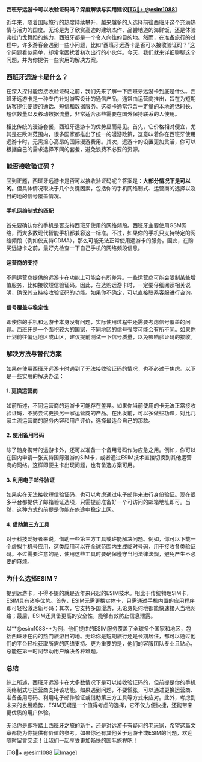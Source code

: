 **西班牙远游卡可以收验证码吗？深度解读与实用建议[[TG💪+ @esim1088](https://t.me/s/esim1088)]**

近年来，随着国际旅行的热度持续攀升，越来越多的人选择前往西班牙这个充满热情与活力的国度。无论是为了欣赏高迪的建筑杰作、品尝地道的海鲜饭，还是体验弗拉门戈舞蹈的魅力，西班牙都是一个令人向往的目的地。然而，在准备旅行的过程中，许多游客会遇到一些小问题，比如“西班牙远游卡是否可以接收验证码？”这个问题看似简单，却常常困扰着初次出行的小伙伴。今天，我们就来详细聊聊这个问题，并为你提供一些实用的解决方案。

### **西班牙远游卡是什么？**

在深入探讨能否接收验证码之前，我们先来了解一下西班牙远游卡到底是什么。西班牙远游卡是一种专门针对游客设计的通信产品，通常由运营商推出，旨在为短期访客提供便捷的通话、短信和数据服务。这类卡通常包含一定量的本地通话时长、短信数量以及移动数据流量，非常适合那些需要在国外保持联系的人使用。

相比传统的漫游套餐，西班牙远游卡的优势显而易见。首先，它价格相对便宜，尤其是在欧洲范围内，很多国家都推出了统一的漫游政策，这意味着你在西班牙使用远游卡时，无需担心高昂的国际漫游费用。其次，远游卡的设置更加灵活，你可以根据自己的需求选择不同的套餐，避免浪费不必要的资源。

### **能否接收验证码？**

回到正题，西班牙远游卡是否可以接收验证码呢？答案是：**大部分情况下是可以的**。但具体情况取决于几个关键因素，包括你的手机网络制式、运营商的选择以及目的地的信号覆盖情况。

#### **手机网络制式的匹配**
首先要确认你的手机是否支持西班牙使用的网络频段。西班牙主要使用GSM网络，而大多数现代智能手机都兼容这一标准。不过，如果你的手机只支持特定的网络频段（例如仅支持CDMA），那么可能无法正常使用远游卡的服务。因此，在购买远游卡之前，最好先检查一下自己手机的网络频段信息。

#### **运营商的支持**
不同运营商提供的远游卡在功能上可能会有所差异。一些运营商可能会限制某些增值服务，比如接收短信验证码。因此，在选购远游卡时，一定要仔细阅读相关说明，确保其支持接收验证码的功能。如果你不确定，可以直接联系客服进行咨询。

#### **信号覆盖与稳定性**
即使你的手机和远游卡本身没有问题，实际使用过程中还需要考虑信号覆盖的问题。西班牙是一个面积较大的国家，不同地区的信号强度可能会有所不同。如果你计划前往偏远地区或山区，建议提前测试一下信号质量，以免影响验证码的接收。

### **解决方法与替代方案**

如果在使用西班牙远游卡时遇到了无法接收验证码的情况，也不必过于焦虑。以下是一些实用的解决办法：

#### **1. 更换运营商**
如前所述，不同运营商的远游卡可能存在差异。如果你当前使用的卡无法正常接收验证码，不妨尝试更换另一家运营商的产品。在出发前，可以多做些功课，对比几家主流运营商的服务内容和用户评价，选择最适合自己的那款。

#### **2. 使用备用号码**
除了随身携带的远游卡外，还可以准备一个备用号码作为应急之用。例如，你可以在国内申请一张支持国际漫游的SIM卡，或者通过ESIM技术直接切换到其他运营商的网络。这样即便主卡出现问题，也有备选方案可用。

#### **3. 利用电子邮件验证**
如果实在无法接收短信验证码，也可以考虑通过电子邮件来进行身份验证。现在很多平台都提供了邮箱验证选项，只需提前准备好一个可访问的邮箱地址即可。当然，这种方式的前提是你能在旅途中稳定上网。

#### **4. 借助第三方工具**
对于科技爱好者来说，借助一些第三方工具或许能解决问题。例如，你可以下载一个虚拟手机号应用，这类应用可以在全球范围内生成临时号码，用于接收各类验证码。不过需要注意的是，使用这些工具时要确保遵守当地法律法规，避免产生不必要的麻烦。

### **为什么选择ESIM？**

提到远游卡，不得不提的就是近年来兴起的ESIM技术。相比于传统物理SIM卡，ESIM具有诸多优势。首先，ESIM无需更换实体卡，只需通过手机内置的应用程序即可轻松激活新号码；其次，它支持多国漫游，无论身处何地都能快速接入当地网络；最后，ESIM还具备更高的安全性，能够有效防止信息泄露。

以**@esim1088**为例，他们提供的ESIM服务覆盖了全球多个国家和地区，包括西班牙在内的热门旅游目的地。无论你是短期旅行还是长期居住，都可以通过他们的平台轻松获取所需的网络支持。更为重要的是，他们的客服团队专业且贴心，总能在第一时间帮助用户解决各种难题。

### **总结**

综上所述，西班牙远游卡在大多数情况下是可以接收验证码的，但前提是你的手机网络制式与运营商支持该功能。如果遇到问题，不要慌张，可以通过更换运营商、准备备用号码、利用电子邮件验证或借助第三方工具等方式来应对。此外，考虑到未来的发展趋势，ESIM无疑是一个值得考虑的选择，它不仅方便快捷，还能带来更优质的用户体验。

无论你是即将踏上西班牙之旅的新手，还是对远游卡有疑问的老玩家，希望这篇文章都能为你提供有价值的参考。如果你还有其他关于远游卡或ESIM的问题，欢迎随时留言交流！让我们一起享受更加畅快的国际旅程吧！

[[TG💪+ @esim1088](https://t.me/s/esim1088) ![Image](https://i.postimg.cc/4NQfJmqS/Snipaste-2025-05-13-00-14-12.png)]
